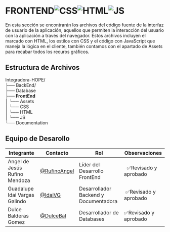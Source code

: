 # FRONTEND![CSS]( https://img.shields.io/badge/CSS-239120?&style=for-the-badge&logo=css3&logoColor=white)![HTML](https://img.shields.io/badge/HTML-239120?style=for-the-badge&logo=html5&logoColor=white)![JS](https://img.shields.io/badge/JavaScript-F7DF1E?style=for-the-badge&logo=javascript&logoColor=black)

En esta sección se encontrarán los archivos del código fuente de la interfaz de usuario de la aplicación, aquellos que permiten la interacción del usuario con la aplicación a través del navegador. Estos archivos incluyen el marcado con HTML, los estilos con CSS y el código con JavaScript que maneja la lógica en el cliente, también contamos con el apartado de Assets para recabar todos los recuros gráficos. 

## Estructura de Archivos
Integradora-HOPE/<br>
├── BackEnd/<br>
├── Database<br>
**├── FrontEnd** <br>
│ └── Assets<br>
│ └── CSS <br>
│ └── HTML <br>
│ └── JS <br>
└── Documentation <br>


## Equipo de Desarollo
| Integrante | Contacto | Rol | Observaciones |
|-------------|--------|----------|---------------|
|  Angel de Jesús Rufino Mendoza   |  [@RufinoAngel](https://github.com/RufinoAngel)      |    Líder del Desarrollo FrontEnd   |  ✅Revisado y aprobado  |
|Guadalupe Idai Vargas Galindo|[@IdaiVG](https://github.com/IdaiVG)|Desarrollador Backend y Documentadora| ✅Revisado y aprobado |
|Dulce Balderas Gomez|[@DulceBal](https://github.com/DulceBal)|Desarrollador de Databases|✅Revisado y aprobado|

